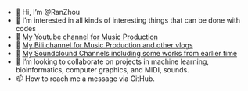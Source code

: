 - 👋 Hi, I’m @RanZhou
- 👀 I’m interested in all kinds of interesting things that can be done with codes
- :musical_note: [My Youtube channel for Music Production](https://www.youtube.com/@DrzStudio)
- :musical_score: [My Bili channel for Music Production and other vlogs](https://space.bilibili.com/85892800)
- :musical_keyboard: [My Soundclound Channels including some works from earlier time](https://soundcloud.com/ran-zhou)
- 💞️ I’m looking to collaborate on projects in machine learning, bioinformatics, computer graphics, and MIDI, sounds.
- 📫 How to reach me a message via GitHub.

<!---
RanZhou/RanZhou is a ✨ special ✨ repository because its `README.md` (this file) appears on your GitHub profile.
You can click the Preview link to take a look at your changes.
--->
